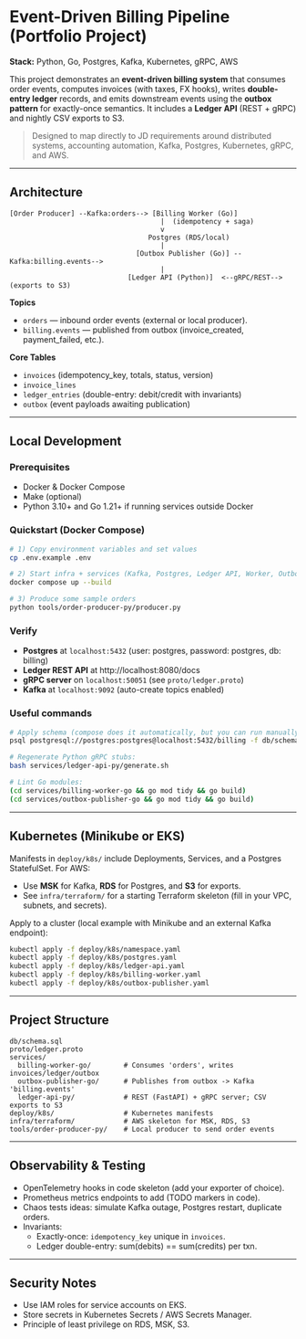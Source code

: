 
# Event-Driven Billing Pipeline (Portfolio Project)

**Stack:** Python, Go, Postgres, Kafka, Kubernetes, gRPC, AWS

This project demonstrates an **event-driven billing system** that consumes order events, computes invoices (with taxes, FX hooks), writes **double-entry ledger** records, and emits downstream events using the **outbox pattern** for exactly-once semantics. It includes a **Ledger API** (REST + gRPC) and nightly CSV exports to S3.

> Designed to map directly to JD requirements around distributed systems, accounting automation, Kafka, Postgres, Kubernetes, gRPC, and AWS.

---

## Architecture

```
[Order Producer] --Kafka:orders--> [Billing Worker (Go)]
                                     |  (idempotency + saga)
                                     v
                                  Postgres (RDS/local)
                                     |
                               [Outbox Publisher (Go)] --Kafka:billing.events-->
                                     |
                             [Ledger API (Python)]  <--gRPC/REST-->  (exports to S3)
```

**Topics**
- `orders` — inbound order events (external or local producer).
- `billing.events` — published from outbox (invoice_created, payment_failed, etc.).

**Core Tables**
- `invoices` (idempotency_key, totals, status, version)
- `invoice_lines`
- `ledger_entries` (double-entry: debit/credit with invariants)
- `outbox` (event payloads awaiting publication)

---

## Local Development

### Prerequisites
- Docker & Docker Compose
- Make (optional)
- Python 3.10+ and Go 1.21+ if running services outside Docker

### Quickstart (Docker Compose)
```bash
# 1) Copy environment variables and set values
cp .env.example .env

# 2) Start infra + services (Kafka, Postgres, Ledger API, Worker, Outbox Publisher)
docker compose up --build

# 3) Produce some sample orders
python tools/order-producer-py/producer.py
```

### Verify
- **Postgres** at `localhost:5432` (user: postgres, password: postgres, db: billing)
- **Ledger REST API** at http://localhost:8080/docs
- **gRPC server** on `localhost:50051` (see `proto/ledger.proto`)
- **Kafka** at `localhost:9092` (auto-create topics enabled)

### Useful commands
```bash
# Apply schema (compose does it automatically, but you can run manually):
psql postgresql://postgres:postgres@localhost:5432/billing -f db/schema.sql

# Regenerate Python gRPC stubs:
bash services/ledger-api-py/generate.sh

# Lint Go modules:
(cd services/billing-worker-go && go mod tidy && go build)
(cd services/outbox-publisher-go && go mod tidy && go build)
```

---

## Kubernetes (Minikube or EKS)
Manifests in `deploy/k8s/` include Deployments, Services, and a Postgres StatefulSet. For AWS:
- Use **MSK** for Kafka, **RDS** for Postgres, and **S3** for exports.
- See `infra/terraform/` for a starting Terraform skeleton (fill in your VPC, subnets, and secrets).

Apply to a cluster (local example with Minikube and an external Kafka endpoint):
```bash
kubectl apply -f deploy/k8s/namespace.yaml
kubectl apply -f deploy/k8s/postgres.yaml
kubectl apply -f deploy/k8s/ledger-api.yaml
kubectl apply -f deploy/k8s/billing-worker.yaml
kubectl apply -f deploy/k8s/outbox-publisher.yaml
```

---

## Project Structure
```
db/schema.sql
proto/ledger.proto
services/
  billing-worker-go/        # Consumes 'orders', writes invoices/ledger/outbox
  outbox-publisher-go/      # Publishes from outbox -> Kafka 'billing.events'
  ledger-api-py/            # REST (FastAPI) + gRPC server; CSV exports to S3
deploy/k8s/                 # Kubernetes manifests
infra/terraform/            # AWS skeleton for MSK, RDS, S3
tools/order-producer-py/    # Local producer to send order events
```

---

## Observability & Testing
- OpenTelemetry hooks in code skeleton (add your exporter of choice).
- Prometheus metrics endpoints to add (TODO markers in code).
- Chaos tests ideas: simulate Kafka outage, Postgres restart, duplicate orders.
- Invariants:
  - Exactly-once: `idempotency_key` unique in `invoices`.
  - Ledger double-entry: sum(debits) == sum(credits) per txn.

---

## Security Notes
- Use IAM roles for service accounts on EKS.
- Store secrets in Kubernetes Secrets / AWS Secrets Manager.
- Principle of least privilege on RDS, MSK, S3.
```

